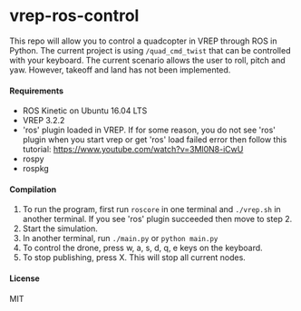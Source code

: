 # vrep-ros-control

This repo will allow you to control a quadcopter in VREP through ROS in Python. The current project is using `/quad_cmd_twist` that can be controlled with your keyboard. The current scenario allows the user to roll, pitch and yaw. However, takeoff and land has not been implemented.

#### Requirements

  - ROS Kinetic on Ubuntu 16.04 LTS
  - VREP 3.2.2
  - 'ros' plugin loaded in VREP. If for some reason, you do not see 'ros' plugin when you start vrep or get 'ros' load failed error then follow this tutorial: https://www.youtube.com/watch?v=3Ml0N8-iCwU
  - rospy
  - rospkg

#### Compilation

1. To run the program, first run `roscore` in one terminal and `./vrep.sh` in another terminal. If you see 'ros' plugin succeeded then move to step 2.
2. Start the simulation.
3. In another terminal, run `./main.py` or `python main.py`
4. To control the drone, press w, a, s, d, q, e keys on the keyboard.
5. To stop publishing, press X. This will stop all current nodes.


#### License
MIT
